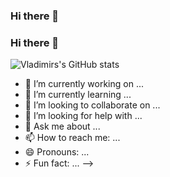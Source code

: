 ### Hi there 👋

### Hi there 👋
![Vladimirs's GitHub stats](https://github-readme-stats.vercel.app/api?username=VTsybrov&count_private=true&show_icons=true)

<!-- [![Top Langs](https://github-readme-stats.vercel.app/api/top-langs/?username=VTsybrov&layout=compact&exclude_repo=VTsybrov.github.io)](https://github.com/anuraghazra/github-readme-stats) -->

- 🔭 I’m currently working on ...
- 🌱 I’m currently learning ...
- 👯 I’m looking to collaborate on ...
- 🤔 I’m looking for help with ...
- 💬 Ask me about ...
- 📫 How to reach me: ...
- 😄 Pronouns: ...
- ⚡ Fun fact: ...
-->
